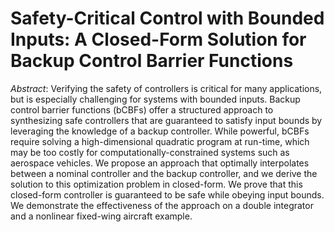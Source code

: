 # Safety-Critical Control with Bounded Inputs: A Closed-Form Solution for Backup Control Barrier Functions
*Abstract*: Verifying the safety of controllers is critical for many applications, but is especially challenging for systems with bounded inputs. Backup control barrier functions (bCBFs) offer a structured approach to synthesizing safe controllers that are guaranteed to satisfy input bounds by leveraging the knowledge of a backup controller. While powerful, bCBFs require solving a high-dimensional quadratic program at run-time, which may be too costly for computationally-constrained systems such as aerospace vehicles. We propose an approach that optimally interpolates between a nominal controller and the backup controller, and we derive the solution to this optimization problem in closed-form. We prove that this closed-form controller is guaranteed to be safe while obeying input bounds. We demonstrate the effectiveness of the approach on a double integrator and a nonlinear fixed-wing aircraft example.


